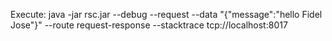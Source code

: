 Execute:
java -jar rsc.jar --debug --request --data "{\"message\":\"hello Fidel Jose\"}" --route request-response --stacktrace tcp://localhost:8017